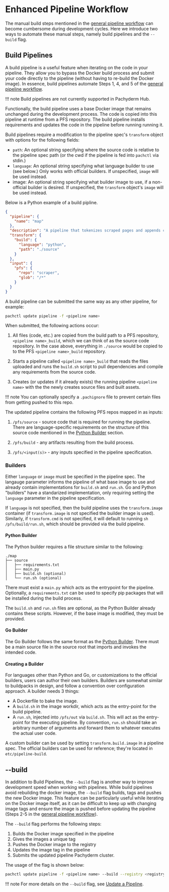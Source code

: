 # Enhanced Pipeline Workflow

The manual build steps mentioned in the [general pipeline workflow](../how-tos/working-with-data-and-pipelines.md) can become cumbersome during development cycles. Here we introduce two ways to automate these manual steps, namely build pipelines and the `--build` flag. 

## Build Pipelines

A build pipeline is a useful feature when iterating on the code in your pipeline. They allow you to bypass the Docker build process and submit your code directly to the pipeline (without having to re-build the Docker image). In essence, build pipelines automate Steps 1, 4, and 5 of the [general pipeline workflow](../how-tos/working-with-data-and-pipelines.md).

!!! note
      Build pipelines are not currently supported in Pachyderm Hub. 

Functionally, the build pipeline uses a base Docker image that remains unchanged during the development process. The code is copied into this pipeline at runtime from a PFS repository. The build pipeline installs requirements and updates the code in the pipeline before running running it.

Build pipelines require a modification to the pipeline spec's `transform` object with options for the following fields:

- `path`: An optional string specifying where the source code is relative to the pipeline spec path (or the cwd if the pipeline is fed into `pachctl` via stdin.)
- `language`: An optional string specifying what language builder to use (see below.) Only works with official builders. If unspecified, `image` will be used instead.
- image: An optional string specifying what builder image to use, if a non-official builder is desired. If unspecified, the `transform` object's `image` will be used instead.

Below is a Python example of a build pipline.

```json
{
  "pipeline": {
    "name": "map"
  },
  "description": "A pipeline that tokenizes scraped pages and appends counts of words to corresponding files.",
  "transform": {
    "build": {
      "language": "python",
      "path": "./source"
    }
  },
  "input": {
    "pfs": {
      "repo": "scraper",
      "glob": "/*"
    }
  }
}
```

A build pipeline can be submitted the same way as any other pipeline, for example:

```bash
pachctl update pipeline -f <pipeline name> 
```

When submitted, the following actions occur: 

1. All files (code, etc.) are copied from the build path to a PFS repository, `<pipeline name>_build`, which we can think of as the source code repository. In the case above, everything in `./source` would be copied to to the PFS `<pipeline name>_build` repository.

1. Starts a pipeline called `<pipeline name>_build` that reads the files uploaded and runs the `build.sh` script to pull dependencies and compile any requirements from the source code. 

1. Creates (or updates if it already exists) the running pipeline `<pipeline name>` with the the newly creates source files and built assets. 

!!! note
      You can optionally specify a `.pachignore` file to prevent certain files from getting pushed to this repo. 

The updated pipeline contains the following PFS repos mapped in as inputs:

1. `/pfs/source` - source code that is required for running the pipeline. There are language-specific requirements on the structure of this source code mentioned in the [Python Builder](#python-builder) section.

1. `/pfs/build` - any artifacts resulting from the build process. 

1. `/pfs/<input(s)>` - any inputs specified in the pipeline specification.

### Builders
Either `language` or `image` must be specified in the pipeline spec. The langauge parameter informs the pipeline of what base image to use and already contain implementations for `build.sh` and `run.sh`. Go and Python "builders" have a standarized implementation, only requiring setting the `language` parameter in the pipeline specification.  

If `language` is not specified, then the build pipeline uses the `transform.image` container (if `transform.image` is not specified the builder image is used). Similarly, if `transform.cmd` is not specified, it will default to running `sh /pfs/build/run.sh`, which should be provided via the build pipeline.

#### Python Builder

The Python builder requires a file structure similar to the following:

```tree
./map
├── source
│   ├── requirements.txt
│   ├── main.py
│   ├── build.sh (optional)
│   └── run.sh (optional)
```
There must exist a `main.py` which acts as the entrypoint for the pipeline. Optionally, a `requirements.txt` can be used to specify pip packages that will be installed during the build process. 

The `build.sh` and `run.sh` files are optional, as the Python Builder already contains these scripts. However, if the base image is modified, they must be provided.

#### Go Builder

The Go Builder follows the same format as the [Python Builder](#python-builder). There must be a main source file in the source root that imports and invokes the intended code.

#### Creating a Builder

For languages other than Python and Go, or customizations to the official builders, users can author their own builders. Builders are somewhat similar to buildpacks in design, and follow a convention over configuration approach. A builder needs 3 things:

- A Dockerfile to bake the image.
- A `build.sh` in the image workdir, which acts as the entry-point for the build pipeline.
- A `run.sh`, injected into `/pfs/out` via `build.sh`. This will act as the entry-point for the executing pipeline. By convention, `run.sh` should take an arbitrary number of arguments and forward them to whatever executes the actual user code.

A custom builder can be used by setting `transform.build.image` in a pipeline spec. The official builders can be used for reference; they're located in `etc/pipeline-build`.

## --build 
In addition to Build Pipelines, the `--build` flag is another way to improve development speed when working with pipelines. While build pipelines avoid rebuilding the docker image, the `--build` flag builds, tags and pushes the new Docker image. This feature can be particularly useful while iterating on the Docker image itself, as it can be difficult to keep up with changing image tags and ensure the image is pushed before updating the pipeline (Steps 2-5 in the [general pipeline workflow](../how-tos/working-with-data-and-pipelines.md)).

The `--build` flag performs the following steps: 

1. Builds the Docker image specified in the pipeline
1. Gives the images a unique tag
1. Pushes the Docker image to the registry
1. Updates the image tag in the pipeline
1. Submits the updated pipeline Pachyderm cluster.

The usage of the flag is shown below: 
   ```bash
   pachctl update pipeline -f <pipeline name> --build --registry <registry> --username <registry user>
   ```

!!! note
      For more details on the `--build` flag, see [Update a Pipeline](../updating_pipelines/#update-the-code-in-a-pipeline).
